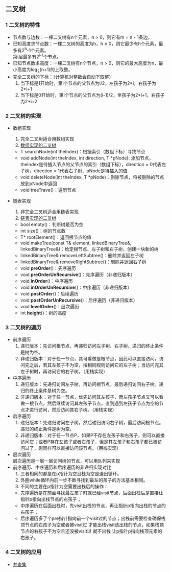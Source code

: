 ## 二叉树
### 1 二叉树的特性
- 节点数与边数：一棵二叉树有n个元素，n > 0，则它有m = n - 1条边。
- 已知高度求节点数：一棵二叉树的高度为h，h ≥ 0，则它最少有h个元素，最多有2<sup>h</sup>-1个元素。   
   第i层最多有2<sup>i-1</sup>个节点。
- 已知节点数求高度：一棵二叉树有n个节点，n > 0，则它的最大高度为n，最小高度为log<sub>2</sub>(n+1)的上取整。
- 完全二叉树的下标：（计算机对整数会自动下取整）  
  1. 当下标是1开始时，第i个节点的父节点为i/2，左孩子为2\*i，右孩子为2\*i+1
  2. 当下标是0开始时，第i个节点的父节点为(i-1)/2，坐孩子为2\*i+1，右孩子为2\*i+2

### 2 二叉树的实现
- 数组实现  
  1. 完全二叉树适合用数组实现
  2. [数组实现的二叉树](./arrayBinaryTree.h)   
    - T searchNode(int theIndex)：根据索引（数组下标）寻找节点
    - void addNode(int theIndex, int direction, T \*pNode): 添加节点，theIndex是待插入节点的父节点的索引（数组下标），direction = 0代表左子树，direction = 1代表右子树，pNode是待插入的值
    - void deleteNode(int theIndex, T \*pNode)：删除节点，将被删除的节点放到pNode中返回
    - void treeTrave()：遍历节点  

- 链表实现  
  1. 非完全二叉树适合用链表实现
  2. [链表实现的二叉树](./linkedBinaryTree.h)  
    - bool empty()：判断树是否为空
    - int size()：树的节点数
    - T\* rootElement()：返回根节点的值
    - void makeTree(const T& element, linkedBinaryTree<T>&, linkedBinaryTree<T>&)：给定根节点、左子树和右子树，创建一块新的树
    - linkedBinaryTree<T>& removeLeftSubtree()：删除并返回左子树
    - linkedBinaryTree<T>& removeRightSubtree()：删除并返回右子树
    - void **preOrder**()：先序遍历
    - void **preOrderUnRecursive**()：先序遍历（非递归版本）
    - void **inOrder**()：中序遍历
    - void **inOrderUnRecursive**()：中序遍历（非递归版本）
    - void **postOrder**()：后续遍历
    - void **postOrderUnRecursive**()：后序遍历（非递归版本）
    - void **levelOrder**()：层次遍历
    - int **height**()：树的高度

### 3 二叉树的遍历
- 前序遍历  
  1. 递归版本：先访问根节点，再递归访问左子树、右子树。递归的终止条件是树为空。
  2. 非递归版本：对于任一节点，其可看做是根节点，因此可以直接访问，访问完之后，若其左孩子不为空，按相同规则访问它的左子树；当访问完其左子树时，再访问它的右子树。（用栈实现）
- 中序遍历  
  1. 递归版本：先递归访问左子树，再访问根节点，最后递归访问右子树。递归的终止条件是树为空。
  2. 非递归版本：对于任一节点，优先访问其左孩子，而左孩子节点又可以看做一根节点，然后继续访问其左孩子节点，直到遇到左孩子节点为空的节点才进行访问，然后访问其右子树。（用栈实现）
- 后序遍历  
  1. 递归版本：先递归访问左子树，然后递归访问右子树，最后访问根节点。递归的终止条件是树为空。
  2. 非递归版本：对于任一节点P，如果P不存在左孩子和右孩子，则可以直接访问它；或者P存在左孩子或者右孩子，但是其左孩子和右孩子都已被访问过了，则同样可以直接访问该节点。（用栈实现）
- 层次遍历  
  层次遍历是一层一层访问树的节点，可以用队列来实现
- 前序遍历、中序遍历和后序遍历的非递归实现对比
  1. 三者相同的都是在p指针为空且栈为空是退出循环。
  2. 外圈while循环内前一步不断寻找到最左的孩子的方法基本相同。
  3. 不同的主要在p指针为空需要出栈后的操作：
    - 先序遍历是在前面寻找最左孩子时就已经visit节点，后面出栈后是直接让指针p指向出栈节点的右孩子；
    - 中序遍历在后面出栈时，先visit出栈的节点，再让指针p指向出栈的节点的右孩子；
    - 后序遍历多了个pre指针指向前一个visit过的节点；出栈前需要检查确保栈顶节点的右孩子为空或者被visit过 才能出栈visit该出栈的节点，如果栈顶节点的右孩子不为空且还没被visit过 就不出栈 让p指针p指向栈顶元素的右孩子。

### 4 二叉树的应用
 - [并查集](../../../Algorithms/search/unionFind.h)  
